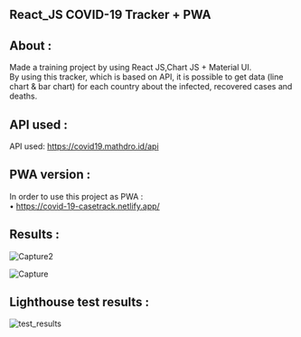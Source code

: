 ## React_JS COVID-19 Tracker + PWA

## About :
Made a training project by using React JS,Chart JS + Material UI.<br />
By using this tracker, which is based on API, it is possible to get data (line chart & bar chart) for each country about the infected, recovered cases and deaths.<br />
## API used :
API used: https://covid19.mathdro.id/api<br />
## PWA version :
In order to use this project as PWA :<br />
• https://covid-19-casetrack.netlify.app/


## Results :

![Capture2](https://user-images.githubusercontent.com/55871427/81675439-7f7a2b80-9457-11ea-95be-bce6c7a1c7e3.PNG)

![Capture](https://user-images.githubusercontent.com/55871427/81676927-27dcbf80-9459-11ea-9417-922cf33b71c1.PNG)

## Lighthouse test results :
![test_results](https://user-images.githubusercontent.com/55871427/93515558-76cbc180-f931-11ea-95a3-3ed864306bf4.JPG)
